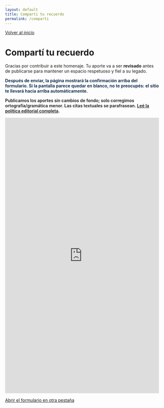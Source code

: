 ```yaml
---
layout: default
title: Compartí tu recuerdo
permalink: /comparti
---
```


<p>
  <a class="cta" href="{{ '/' | relative_url }}">Volver al inicio</a>
</p>

# Compartí tu recuerdo

Gracias por contribuir a este homenaje. Tu aporte va a ser **revisado** antes de publicarse para mantener un espacio respetuoso y fiel a su legado.

<p style="color:#001f3f;font-weight:600">
Después de enviar, la página mostrará la confirmación arriba del formulario.
Si la pantalla parece quedar en blanco, no te preocupés: el sitio te llevará hacia arriba automáticamente.
</p>
<p style="font-weight:600">
Publicamos los aportes sin cambios de fondo; solo corregimos ortografía/gramática menor. 
Las citas textuales se parafrasean. 
<a href="{{ '/acerca' | relative_url }}">Leé la política editorial completa</a>.
</p>
<div style="max-width:820px;margin:0 auto">
  <iframe
    id="formFrame"
    src="https://docs.google.com/forms/d/e/1FAIpQLSdz3hoilu42x17f_vFs2EDMFL--LvcAlMyTF1HeA3onkDu3VA/viewform?embedded=true"
    width="100%" height="900" frameborder="0" marginheight="0" marginwidth="0">
    Cargando…
  </iframe>
</div>

<script>
  (function () {
    var f = document.getElementById('formFrame');
    if (!f) return;
    f.addEventListener('load', function () {
      f.scrollIntoView({ behavior: 'smooth', block: 'start' });
    });
  })();
</script>

<p>
  <a href="https://docs.google.com/forms/d/e/1FAIpQLSdz3hoilu42x17f_vFs2EDMFL--LvcAlMyTF1HeA3onkDu3VA/viewform"
     target="_blank" rel="noopener" class="cta">
    Abrir el formulario en otra pestaña
  </a>
</p>
